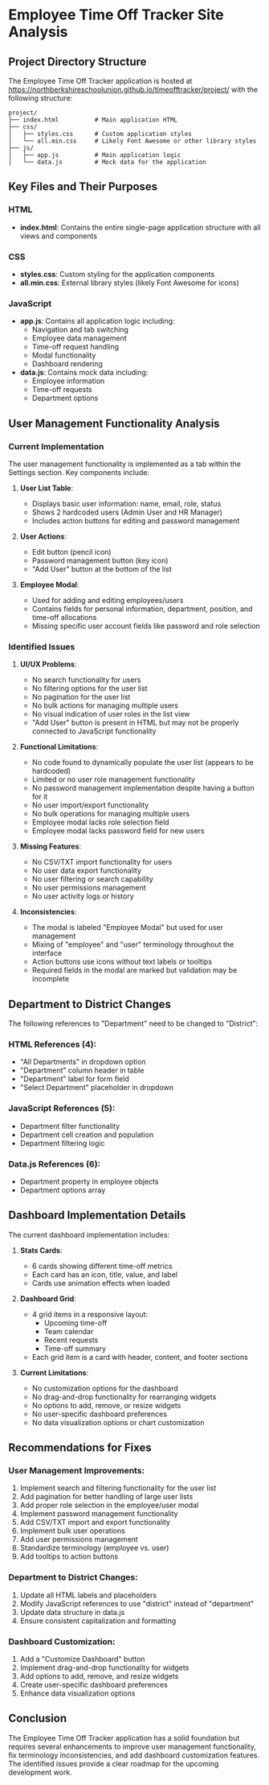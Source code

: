 # Employee Time Off Tracker Site Analysis

## Project Directory Structure

The Employee Time Off Tracker application is hosted at https://northberkshireschoolunion.github.io/timeofftracker/project/ with the following structure:

```
project/
├── index.html          # Main application HTML
├── css/
│   ├── styles.css      # Custom application styles
│   └── all.min.css     # Likely Font Awesome or other library styles
├── js/
│   ├── app.js          # Main application logic
│   └── data.js         # Mock data for the application
```

## Key Files and Their Purposes

### HTML
- **index.html**: Contains the entire single-page application structure with all views and components

### CSS
- **styles.css**: Custom styling for the application components
- **all.min.css**: External library styles (likely Font Awesome for icons)

### JavaScript
- **app.js**: Contains all application logic including:
  - Navigation and tab switching
  - Employee data management
  - Time-off request handling
  - Modal functionality
  - Dashboard rendering
- **data.js**: Contains mock data including:
  - Employee information
  - Time-off requests
  - Department options

## User Management Functionality Analysis

### Current Implementation

The user management functionality is implemented as a tab within the Settings section. Key components include:

1. **User List Table**:
   - Displays basic user information: name, email, role, status
   - Shows 2 hardcoded users (Admin User and HR Manager)
   - Includes action buttons for editing and password management

2. **User Actions**:
   - Edit button (pencil icon)
   - Password management button (key icon)
   - "Add User" button at the bottom of the list

3. **Employee Modal**:
   - Used for adding and editing employees/users
   - Contains fields for personal information, department, position, and time-off allocations
   - Missing specific user account fields like password and role selection

### Identified Issues

1. **UI/UX Problems**:
   - No search functionality for users
   - No filtering options for the user list
   - No pagination for the user list
   - No bulk actions for managing multiple users
   - No visual indication of user roles in the list view
   - "Add User" button is present in HTML but may not be properly connected to JavaScript functionality

2. **Functional Limitations**:
   - No code found to dynamically populate the user list (appears to be hardcoded)
   - Limited or no user role management functionality
   - No password management implementation despite having a button for it
   - No user import/export functionality
   - No bulk operations for managing multiple users
   - Employee modal lacks role selection field
   - Employee modal lacks password field for new users

3. **Missing Features**:
   - No CSV/TXT import functionality for users
   - No user data export functionality
   - No user filtering or search capability
   - No user permissions management
   - No user activity logs or history

4. **Inconsistencies**:
   - The modal is labeled "Employee Modal" but used for user management
   - Mixing of "employee" and "user" terminology throughout the interface
   - Action buttons use icons without text labels or tooltips
   - Required fields in the modal are marked but validation may be incomplete

## Department to District Changes

The following references to "Department" need to be changed to "District":

### HTML References (4):
- "All Departments" in dropdown option
- "Department" column header in table
- "Department" label for form field
- "Select Department" placeholder in dropdown

### JavaScript References (5):
- Department filter functionality
- Department cell creation and population
- Department filtering logic

### Data.js References (6):
- Department property in employee objects
- Department options array

## Dashboard Implementation Details

The current dashboard implementation includes:

1. **Stats Cards**:
   - 6 cards showing different time-off metrics
   - Each card has an icon, title, value, and label
   - Cards use animation effects when loaded

2. **Dashboard Grid**:
   - 4 grid items in a responsive layout:
     - Upcoming time-off
     - Team calendar
     - Recent requests
     - Time-off summary
   - Each grid item is a card with header, content, and footer sections

3. **Current Limitations**:
   - No customization options for the dashboard
   - No drag-and-drop functionality for rearranging widgets
   - No options to add, remove, or resize widgets
   - No user-specific dashboard preferences
   - No data visualization options or chart customization

## Recommendations for Fixes

### User Management Improvements:
1. Implement search and filtering functionality for the user list
2. Add pagination for better handling of large user lists
3. Add proper role selection in the employee/user modal
4. Implement password management functionality
5. Add CSV/TXT import and export functionality
6. Implement bulk user operations
7. Add user permissions management
8. Standardize terminology (employee vs. user)
9. Add tooltips to action buttons

### Department to District Changes:
1. Update all HTML labels and placeholders
2. Modify JavaScript references to use "district" instead of "department"
3. Update data structure in data.js
4. Ensure consistent capitalization and formatting

### Dashboard Customization:
1. Add a "Customize Dashboard" button
2. Implement drag-and-drop functionality for widgets
3. Add options to add, remove, and resize widgets
4. Create user-specific dashboard preferences
5. Enhance data visualization options

## Conclusion

The Employee Time Off Tracker application has a solid foundation but requires several enhancements to improve user management functionality, fix terminology inconsistencies, and add dashboard customization features. The identified issues provide a clear roadmap for the upcoming development work.